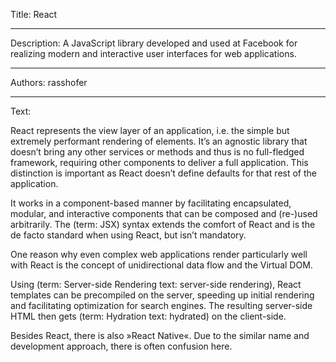 Title: React

-----

Description: A JavaScript library developed and used at Facebook for realizing modern and interactive user interfaces for web applications.

-----

Authors: rasshofer

-----

Text:

React represents the view layer of an application, i.e. the simple but extremely performant rendering of elements. It’s an agnostic library that doesn’t bring any other services or methods and thus is no full-fledged framework, requiring other components to deliver a full application. This distinction is important as React doesn’t define defaults for that rest of the application.

It works in a component-based manner by facilitating encapsulated, modular, and interactive components that can be composed and (re-)used arbitrarily. The (term: JSX) syntax extends the comfort of React and is the de facto standard when using React, but isn’t mandatory.

One reason why even complex web applications render particularly well with React is the concept of unidirectional data flow and the Virtual DOM.

Using (term: Server-side Rendering text: server-side rendering), React templates can be precompiled on the server, speeding up initial rendering and facilitating optimization for search engines. The resulting server-side HTML then gets (term: Hydration text: hydrated) on the client-side.

Besides React, there is also »React Native«. Due to the similar name and development approach, there is often confusion here.
